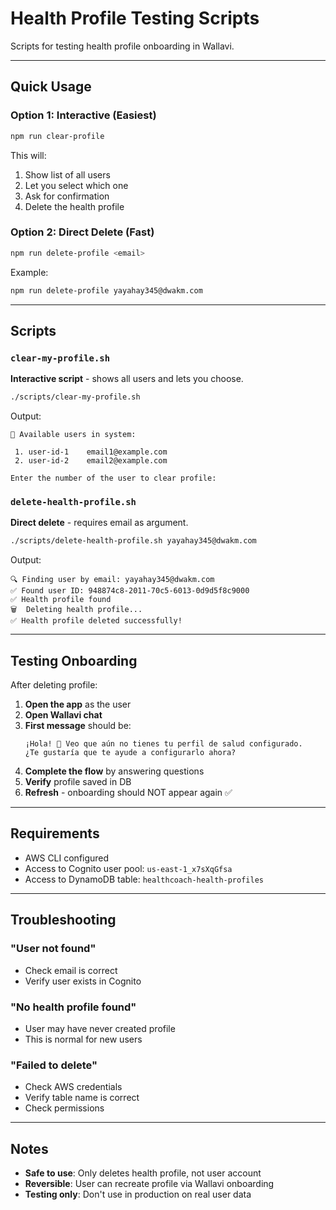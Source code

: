 # Health Profile Testing Scripts

Scripts for testing health profile onboarding in Wallavi.

---

## Quick Usage

### Option 1: Interactive (Easiest)

```bash
npm run clear-profile
```

This will:
1. Show list of all users
2. Let you select which one
3. Ask for confirmation
4. Delete the health profile

### Option 2: Direct Delete (Fast)

```bash
npm run delete-profile <email>
```

Example:
```bash
npm run delete-profile yayahay345@dwakm.com
```

---

## Scripts

### `clear-my-profile.sh`

**Interactive script** - shows all users and lets you choose.

```bash
./scripts/clear-my-profile.sh
```

Output:
```
👥 Available users in system:

 1. user-id-1    email1@example.com
 2. user-id-2    email2@example.com

Enter the number of the user to clear profile:
```

### `delete-health-profile.sh`

**Direct delete** - requires email as argument.

```bash
./scripts/delete-health-profile.sh yayahay345@dwakm.com
```

Output:
```
🔍 Finding user by email: yayahay345@dwakm.com
✅ Found user ID: 948874c8-2011-70c5-6013-0d9d5f8c9000
✅ Health profile found
🗑️  Deleting health profile...
✅ Health profile deleted successfully!
```

---

## Testing Onboarding

After deleting profile:

1. **Open the app** as the user
2. **Open Wallavi chat**
3. **First message** should be:
   ```
   ¡Hola! 👋 Veo que aún no tienes tu perfil de salud configurado.
   ¿Te gustaría que te ayude a configurarlo ahora?
   ```
4. **Complete the flow** by answering questions
5. **Verify** profile saved in DB
6. **Refresh** - onboarding should NOT appear again ✅

---

## Requirements

- AWS CLI configured
- Access to Cognito user pool: `us-east-1_x7sXqGfsa`
- Access to DynamoDB table: `healthcoach-health-profiles`

---

## Troubleshooting

### "User not found"
- Check email is correct
- Verify user exists in Cognito

### "No health profile found"
- User may have never created profile
- This is normal for new users

### "Failed to delete"
- Check AWS credentials
- Verify table name is correct
- Check permissions

---

## Notes

- **Safe to use**: Only deletes health profile, not user account
- **Reversible**: User can recreate profile via Wallavi onboarding
- **Testing only**: Don't use in production on real user data
